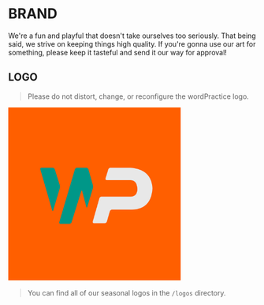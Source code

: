 # **BRAND**

We're a fun and playful that doesn't take ourselves too seriously. That being said, we strive on keeping things high quality. If you're gonna use our art for something, please keep it tasteful and send it our way for approval!

## **LOGO**
> Please do not distort, change, or reconfigure the wordPractice logo.



<img src="./logos/DEFAULT-wordPractice-orangetealwhite.png" width="350">


> You can find all of our seasonal logos in the `/logos` directory.